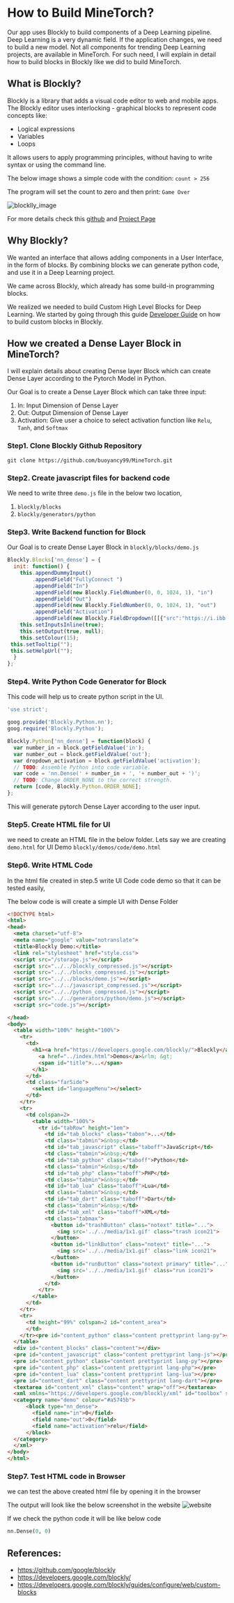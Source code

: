 # How to Build MineTorch?

Our app uses Blockly to build components of a Deep Learning pipeline. Deep Learning is a very dynamic field. If the application changes, we need to build a new model.
Not all components for trending Deep Learning projects, are available in MineTorch. For such need, I will explain in detail how to build blocks in Blockly like we did to build MineTorch.

## What is Blockly?

Blockly is a library that adds a visual code editor to web and mobile apps. The Blockly editor uses interlocking - graphical blocks to represent code concepts like:
* Logical expressions
* Variables
* Loops

It allows users to apply programming principles, without having to write syntax or using the command line.

The below image shows a simple code with the condition:
`count > 256` 

The program will set the count to zero and then print:
`Game Over`

![blocklly_image](Images/simple_blockly.png)

For more details check this [github](https://github.com/google/blockly) and [Project Page](https://developers.google.com/blockly/)

## Why Blockly?

We wanted an interface that allows adding components in a User Interface, in the form of blocks.
By combining blocks we can generate python code, and use it in a Deep Learning project.

We came across Blockly, which already has some build-in programming blocks. 

We realized we needed to build Custom High Level Blocks for Deep Learning. We started by going through this guide [Developer Guide](https://developers.google.com/blockly/guides/configure/web/custom-blocks) on how to build custom blocks in Blockly. 
  
## How we created a Dense Layer Block in MineTorch?

I will explain details about creating Dense layer Block which can create Dense Layer according to the Pytorch Model in Python. 

Our Goal is to create a Dense Layer Block which can take three input:
1. In: Input Dimension of Dense Layer
2. Out: Output Dimension of Dense Layer
3. Activation: Give user a choice to select activation function like `Relu`, `Tanh`, and `Softmax` 

### Step1. Clone Blockly Github Repository
```
git clone https://github.com/buoyancy99/MineTorch.git
```

### Step2. Create javascript files for backend code
We need to write three `demo.js` file in the below two location,
1. `blockly/blocks`
2. `blockly/generators/python`

### Step3. Write Backend function for Block
Our Goal is to create Dense Layer Block in `blockly/blocks/demo.js`
```javascript
Blockly.Blocks['nn_dense'] = {
  init: function() {
    this.appendDummyInput()
        .appendField("FullyConnect ")
        .appendField("In")
        .appendField(new Blockly.FieldNumber(0, 0, 1024, 1), "in")
        .appendField("Out")
        .appendField(new Blockly.FieldNumber(0, 0, 1024, 1), "out")
        .appendField("Activation")
        .appendField(new Blockly.FieldDropdown([[{"src":"https://i.ibb.co/NmgSYPW/relu-1.png","width":20,"height":20,"alt":"*"},"relu"], [{"src":"https://i.ibb.co/1dVp7VR/tanh.png","width":20,"height":20,"alt":"*"},"tanh"], [{"src":"https://i.ibb.co/zm27KLn/sigmoid-1.png","width":20,"height":20,"alt":"*"},"sigmoid"], ["none","None"]]), "activation");
    this.setInputsInline(true);
    this.setOutput(true, null);
    this.setColour(15);
 this.setTooltip("");
 this.setHelpUrl("");
  }
};
``` 
### Step4. Write Python Code Generator for Block
This code will help us to create python script in the UI. 

```javascript
'use strict';

goog.provide('Blockly.Python.nn');
goog.require('Blockly.Python');

Blockly.Python['nn_dense'] = function(block) {
  var number_in = block.getFieldValue('in');
  var number_out = block.getFieldValue('out');
  var dropdown_activation = block.getFieldValue('activation');
  // TODO: Assemble Python into code variable.
  var code = 'nn.Dense(' + number_in + ', '+ number_out + ')';
  // TODO: Change ORDER_NONE to the correct strength.
  return [code, Blockly.Python.ORDER_NONE];
};

```
This will generate pytorch Dense Layer according to the user input.

### Step5. Create HTML file for UI
we need to create an HTML file in the below folder. Lets say we are creating `demo.html` for UI Demo
`blockly/demos/code/demo.html`

### Step6. Write HTML Code
In the html file created in step.5 write UI Code code demo so that it can be tested easily,

The below code is will create a simple UI with Dense Folder 
```html
<!DOCTYPE html>
<html>
<head>
  <meta charset="utf-8">
  <meta name="google" value="notranslate">
  <title>Blockly Demo:</title>
  <link rel="stylesheet" href="style.css">
  <script src="/storage.js"></script>
  <script src="../../blockly_compressed.js"></script>
  <script src="../../blocks_compressed.js"></script>
  <script src="../../blocks/demo.js"></script>
  <script src="../../javascript_compressed.js"></script>
  <script src="../../python_compressed.js"></script>
  <script src="../../generators/python/demo.js"></script>
  <script src="code.js"></script>

</head>
<body>
  <table width="100%" height="100%">
    <tr>
      <td>
        <h1><a href="https://developers.google.com/blockly/">Blockly</a>&rlm; &gt;
          <a href="../index.html">Demos</a>&rlm; &gt;
          <span id="title">...</span>
        </h1>
      </td>
      <td class="farSide">
        <select id="languageMenu"></select>
      </td>
    </tr>
    <tr>
      <td colspan=2>
        <table width="100%">
          <tr id="tabRow" height="1em">
            <td id="tab_blocks" class="tabon">...</td>
            <td class="tabmin">&nbsp;</td>
            <td id="tab_javascript" class="taboff">JavaScript</td>
            <td class="tabmin">&nbsp;</td>
            <td id="tab_python" class="taboff">Python</td>
            <td class="tabmin">&nbsp;</td>
            <td id="tab_php" class="taboff">PHP</td>
            <td class="tabmin">&nbsp;</td>
            <td id="tab_lua" class="taboff">Lua</td>
            <td class="tabmin">&nbsp;</td>
            <td id="tab_dart" class="taboff">Dart</td>
            <td class="tabmin">&nbsp;</td>
            <td id="tab_xml" class="taboff">XML</td>
            <td class="tabmax">
              <button id="trashButton" class="notext" title="...">
                <img src='../../media/1x1.gif' class="trash icon21">
              </button>
              <button id="linkButton" class="notext" title="...">
                <img src='../../media/1x1.gif' class="link icon21">
              </button>
              <button id="runButton" class="notext primary" title="...">
                <img src='../../media/1x1.gif' class="run icon21">
              </button>
            </td>
          </tr>
        </table>
      </td>
    </tr>
    <tr>
      <td height="99%" colspan=2 id="content_area">
      </td>
    </tr><pre id="content_python" class="content prettyprint lang-py"></pre>
  </table>
  <div id="content_blocks" class="content"></div>
  <pre id="content_javascript" class="content prettyprint lang-js"></pre>
  <pre id="content_python" class="content prettyprint lang-py"></pre>
  <pre id="content_php" class="content prettyprint lang-php"></pre>
  <pre id="content_lua" class="content prettyprint lang-lua"></pre>
  <pre id="content_dart" class="content prettyprint lang-dart"></pre>
  <textarea id="content_xml" class="content" wrap="off"></textarea>
  <xml xmlns="https://developers.google.com/blockly/xml" id="toolbox" style="display: none">
  <category name="demo" colour="#a5745b">
      <block type="nn_dense">
        <field name="in">0</field>
        <field name="out">0</field>
        <field name="activation">relu</field>
      </block>
  </category>
  </xml>
</body>
</html>
```

### Step7. Test HTML code in Browser
we can test the above created html file by opening it in the browser

The output will look like the below screenshot in the website
![website](Images/output.png)

If we check the python code it will be like below code
```python
nn.Dense(0, 0)
```
## References:
* https://github.com/google/blockly
* https://developers.google.com/blockly/
* https://developers.google.com/blockly/guides/configure/web/custom-blocks





